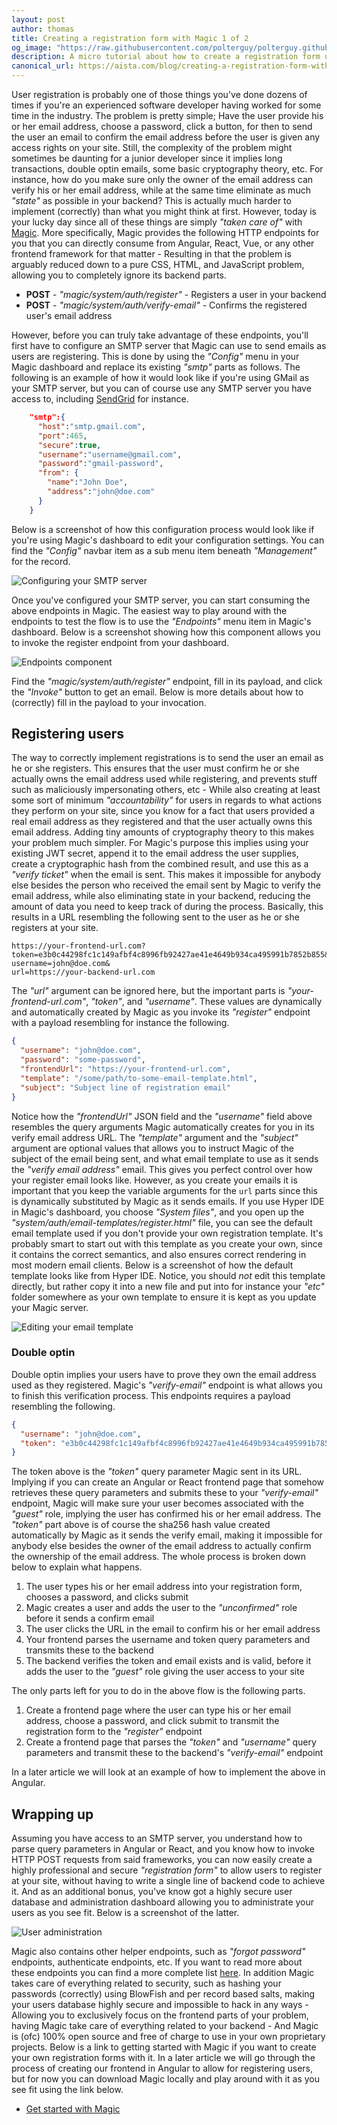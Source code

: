 ```yaml
---
layout: post
author: thomas
title: Creating a registration form with Magic 1 of 2
og_image: "https://raw.githubusercontent.com/polterguy/polterguy.github.io/master/images/blogs/register-endpoint.jpg"
description: A micro tutorial about how to create a registration form using Magic
canonical_url: https://aista.com/blog/creating-a-registration-form-with-magic-1/
---
```


User registration is probably one of those things you've done dozens of times if you're an experienced software developer having worked for some time in the industry. The problem is pretty simple; Have the user provide his or her email address, choose a password, click a button, for then to send the user an email to confirm the email address before the user is given any access rights on your site. Still, the complexity of the problem might sometimes be daunting for a junior developer since it implies long transactions, double optin emails, some basic cryptography theory, etc. For instance, how do you make sure only the owner of the email address can verify his or her email address, while at the same time eliminate as much _"state"_ as possible in your backend? This is actually much harder to implement (correctly) than what you might think at first. However, today is your lucky day since all of these things are simply _"taken care of"_ with [Magic](https://docs.aista.com/). More specifically, Magic provides the following HTTP endpoints for you that you can directly consume from Angular, React, Vue, or any other frontend framework for that matter - Resulting in that the problem is arguably reduced down to a pure CSS, HTML, and JavaScript problem, allowing you to completely ignore its backend parts.

* __POST__ - _"magic/system/auth/register"_ - Registers a user in your backend
* __POST__ - _"magic/system/auth/verify-email"_ - Confirms the registered user's email address

However, before you can truly take advantage of these endpoints, you'll first have to configure an SMTP server that Magic can use to send emails as users are registering. This is done by using the _"Config"_ menu in your Magic dashboard and replace its existing _"smtp"_ parts as follows. The following is an example of how it would look like if you're using GMail as your SMTP server, but you can of course use any SMTP server you have access to, including [SendGrid](https://sendgrid.com) for instance.

```json
    "smtp":{
      "host":"smtp.gmail.com",
      "port":465,
      "secure":true,
      "username":"username@gmail.com",
      "password":"gmail-password",
      "from": {
        "name":"John Doe",
        "address":"john@doe.com"
      }
    }
```

Below is a screenshot of how this configuration process would look like if you're using Magic's dashboard to edit your configuration settings. You can find the _"Config"_ navbar item as a sub menu item beneath _"Management"_ for the record.

![Configuring your SMTP server](https://raw.githubusercontent.com/polterguy/polterguy.github.io/master/images/config-component.jpg)

Once you've configured your SMTP server, you can start consuming the above endpoints in Magic. The easiest way to play around with the endpoints to test the flow is to use the _"Endpoints"_ menu item in Magic's dashboard. Below is a screenshot showing how this component allows you to invoke the register endpoint from your dashboard.

![Endpoints component](https://raw.githubusercontent.com/polterguy/polterguy.github.io/master/images/blogs/register-endpoint.jpg)

Find the _"magic/system/auth/register"_ endpoint, fill in its payload, and click the _"Invoke"_ button to get an email. Below is more details about how to (correctly) fill in the payload to your invocation.

## Registering users

The way to correctly implement registrations is to send the user an email as he or she registers. This ensures that the user must confirm he or she actually owns the email address used while registering, and prevents stuff such as maliciously impersonating others, etc - While also creating at least some sort of minimum _"accountability"_ for users in regards to what actions they perform on your site, since you know for a fact that users provided a real email address as they registered and that the user actually owns this email address. Adding tiny amounts of cryptography theory to this makes your problem much simpler. For Magic's purpose this implies using your existing JWT secret, append it to the email address the user supplies, create a cryptographic hash from the combined result, and use this as a _"verify ticket"_ when the email is sent. This makes it impossible for anybody else besides the person who received the email sent by Magic to verify the email address, while also eliminating state in your backend, reducing the amount of data you need to keep track of during the process. Basically, this results in a URL resembling the following sent to the user as he or she registers at your site.

```
https://your-frontend-url.com?
token=e3b0c44298fc1c149afbf4c8996fb92427ae41e4649b934ca495991b7852b855&
username=john@doe.com&
url=https://your-backend-url.com
```

The _"url"_ argument can be ignored here, but the important parts is _"your-frontend-url.com"_, _"token"_, and _"username"_. These values are dynamically and automatically created by Magic as you invoke its _"register"_ endpoint with a payload resembling for instance the following.

```json
{
  "username": "john@doe.com",
  "password": "some-password",
  "frontendUrl": "https://your-frontend-url.com",
  "template": "/some/path/to-some-email-template.html",
  "subject": "Subject line of registration email"
}
```

Notice how the _"frontendUrl"_ JSON field and the _"username"_ field above resembles the query arguments Magic automatically creates for you in its verify email address URL. The _"template"_ argument and the _"subject"_ argument are optional values that allows you to instruct Magic of the subject of the email being sent, and what email template to use as it sends the _"verify email address"_ email. This gives you perfect control over how your register email looks like. However, as you create your emails it is important that you keep the variable arguments for the `url` parts since this is dynamically substituted by Magic as it sends emails. If you use Hyper IDE in Magic's dashboard, you choose _"System files"_, and you open up the _"system/auth/email-templates/register.html"_ file, you can see the default email template used if you don't provide your own registration template. It's probably smart to start out with this template as you create your own, since it contains the correct semantics, and also ensures correct rendering in most modern email clients. Below is a screenshot of how the default template looks like from Hyper IDE. Notice, you should _not_ edit this template directly, but rather copy it into a new file and put into for instance your _"etc"_ folder somewhere as your own template to ensure it is kept as you update your Magic server.

![Editing your email template](https://raw.githubusercontent.com/polterguy/polterguy.github.io/master/images/blogs/email-template.jpg)

### Double optin

Double optin implies your users have to prove they own the email address used as they registered. Magic's _"verify-email"_ endpoint is what allows you to finish this verification process. This endpoints requires a payload resembling the following.

```json
{
  "username": "john@doe.com",
  "token": "e3b0c44298fc1c149afbf4c8996fb92427ae41e4649b934ca495991b7852b855"
}
```

The token above is the _"token"_ query parameter Magic sent in its URL. Implying if you can create an Angular or React frontend page that somehow retrieves these query parameters and submits these to your _"verify-email"_ endpoint, Magic will make sure your user becomes associated with the _"guest"_ role, implying the user has confirmed his or her email address. The _"token"_ part above is of course the sha256 hash value created automatically by Magic as it sends the verify email, making it impossible for anybody else besides the owner of the email address to actually confirm the ownership of the email address. The whole process is broken down below to explain what happens.

1. The user types his or her email address into your registration form, chooses a password, and clicks submit
2. Magic creates a user and adds the user to the _"unconfirmed"_ role before it sends a confirm email
3. The user clicks the URL in the email to confirm his or her email address
4. Your frontend parses the username and token query parameters and transmits these to the backend
5. The backend verifies the token and email exists and is valid, before it adds the user to the _"guest"_ role giving the user access to your site

The only parts left for you to do in the above flow is the following parts.

1. Create a frontend page where the user can type his or her email address, choose a password, and click submit to transmit the registration form to the _"register"_ endpoint
2. Create a frontend page that parses the _"token"_ and _"username"_ query parameters and transmit these to the backend's _"verify-email"_ endpoint

In a later article we will look at an example of how to implement the above in Angular.

## Wrapping up

Assuming you have access to an SMTP server, you understand how to parse query parameters in Angular or React, and you know how to invoke HTTP POST requests from said frameworks, you can now easily create a highly professional and secure _"registration form"_ to allow users to register at your site, without having to write a single line of backend code to achieve it. And as an additional bonus, you've know got a highly secure user database and administration dashboard allowing you to administrate your users as you see fit. Below is a screenshot of the latter.

![User administration](https://raw.githubusercontent.com/polterguy/polterguy.github.io/master/images/auth.jpg)

Magic also contains other helper endpoints, such as _"forgot password"_ endpoints, authenticate endpoints, etc. If you want to read more about these endpoints you can find a more complete list [here](https://docs.aista.com/tutorials/registering/). In addition Magic takes care of everything related to security, such as hashing your passwords (correctly) using BlowFish and per record based salts, making your users database highly secure and impossible to hack in any ways - Allowing you to exclusively focus on the frontend parts of your problem, having Magic take care of everything related to your backend - And Magic is (ofc) 100% open source and free of charge to use in your own proprietary projects. Below is a link to getting started with Magic if you want to create your own registration forms with it. In a later article we will go through the process of creating our frontend in Angular to allow for registering users, but for now you can download Magic locally and play around with it as you see fit using the link below.

* [Get started with Magic](https://docs.aista.com/tutorials/getting-started/)
